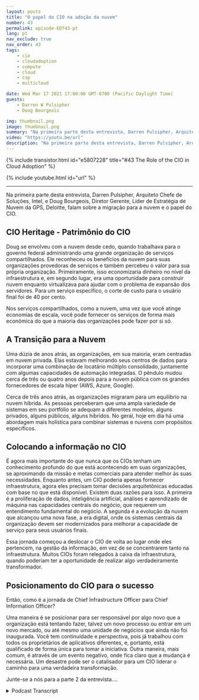 ```yaml
---
layout: posts
title: "O papel do CIO na adoção da nuvem"
number: 43
permalink: episode-EDT43-pt
lang: pt
nav_exclude: true
nav_order: 43
tags:
    - cio
    - cloudadoption
    - compute
    - cloud
    - csp
    - multicloud

date: Wed Mar 17 2021 17:00:00 GMT-0700 (Pacific Daylight Time)
guests:
    - Darren W Pulsipher
    - Doug Bourgeois

img: thumbnail.png
image: thumbnail.png
summary: "Na primeira parte desta entrevista, Darren Pulsipher, Arquiteto Principal de Soluções, Intel, e Doug Bourgeois, Diretor Executivo, Líder da Estratégia de Nuvem GPS, Deloitte, falam sobre a migração para nuvem e o papel do CIO."
video: "https://youtu.be/url"
description: "Na primeira parte desta entrevista, Darren Pulsipher, Arquiteto Principal de Soluções, Intel, e Doug Bourgeois, Diretor Executivo, Líder da Estratégia de Nuvem GPS, Deloitte, falam sobre a migração para nuvem e o papel do CIO."
---
```


<div>
{% include transistor.html id="e5807228" title="#43 The Role of the CIO in Cloud Adoption" %}

{% include youtube.html id="url" %}
</div>

---

Na primeira parte desta entrevista, Darren Pulsipher, Arquiteto Chefe de Soluções, Intel, e Doug Bourgeois, Diretor Gerente, Líder de Estratégia de Nuvem da GPS, Deloitte, falam sobre a migração para a nuvem e o papel do CIO.

## CIO Heritage  - Patrimônio do CIO

Doug se envolveu com a nuvem desde cedo, quando trabalhava para o governo federal administrando uma grande organização de serviços compartilhados. Ele reconheceu os benefícios da nuvem para suas organizações provedoras de serviços e também percebeu o valor para sua própria organização. Primeiramente, isso economizaria dinheiro no nível da infraestrutura e, em segundo lugar, era uma oportunidade para construir nuvem enquanto virtualizava para ajudar com o problema de expansão dos servidores. Para um serviço específico, o corte de custo para o usuário final foi de 40 por cento.

Nos serviços compartilhados, como a nuvem, uma vez que você atinge economias de escala, você pode fornecer os serviços de forma mais econômica do que a maioria das organizações pode fazer por si só.

## A Transição para a Nuvem

Uma dúzia de anos atrás, as organizações, em sua maioria, eram centradas em nuvem privada. Elas estavam melhorando seus centros de dados para incorporar uma combinação de locatário múltiplo consolidado, juntamente com algumas capacidades de automação integradas. O pêndulo mudou cerca de três ou quatro anos depois para a nuvem pública com os grandes fornecedores de escala hiper (AWS, Azure, Google).

Cerca de três anos atrás, as organizações migraram para um equilíbrio na nuvem híbrida. As pessoas perceberam que uma ampla variedade de sistemas em seu portfólio se adequam a diferentes modelos, alguns privados, alguns públicos, alguns híbridos. No geral, hoje em dia há uma abordagem mais holística para combinar sistemas e nuvens com propósitos específicos.

## Colocando a informação no CIO

É agora mais importante do que nunca que os CIOs tenham um conhecimento profundo do que está acontecendo em suas organizações, se aproximando da missão e metas comerciais para atender melhor às suas necessidades. Enquanto antes, um CIO poderia apenas fornecer infraestrutura, agora eles precisam tomar decisões arquitetônicas educadas com base no que está disponível. Existem duas razões para isso. A primeira é a proliferação de dados, inteligência artificial, análises e aprendizado de máquina nas capacidades centrais do negócio, que requerem um entendimento fundamental do negócio. A segunda é a evolução da nuvem que alcançou uma nova fase, a era digital, onde os sistemas centrais da organização devem ser modernizados para melhorar a capacidade de serviço para seus usuários finais.

Essa jornada começou a deslocar o CIO de volta ao lugar onde eles pertencem, na gestão da informação, em vez de se concentrarem tanto na infraestrutura. Muitos CIOs foram relegados à caixa da infraestrutura, quando poderiam ter a oportunidade de realizar algo verdadeiramente transformador.

## Posicionamento do CIO para o sucesso

Então, como é a jornada de Chief Infrastructure Officer para Chief Information Officer?

Uma maneira é se posicionar para ser responsável por algo novo que a organização está tentando fazer, talvez um novo processo ou entrar em um novo mercado, ou até mesmo uma unidade de negócios que ainda não foi inaugurada. Você tem continuidade e perspectiva, pois já trabalhou com todos os proprietários de aplicativos diferentes, e, portanto, está qualificado de forma única para tomar a iniciativa. Outra maneira, mais comum, é através de um evento negativo, onde fica claro que a mudança é necessária. Um desastre pode ser o catalisador para um CIO liderar o caminho para uma verdadeira transformação.

Junte-se a nós para a parte 2 da entrevista....



<details>
<summary> Podcast Transcript </summary>

<p></p>

</details>
